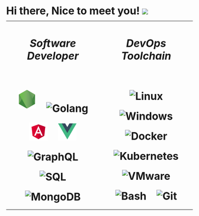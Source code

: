 <h1>Hi there, Nice to meet you! <img src="https://media.giphy.com/media/hvRJCLFzcasrR4ia7z/giphy.gif" width="25px" />
    <br>


<table style="margin-top:10px !important;">
    <tr>
        <td valign="top" width="50%">
            <div align="center">
                <h6> <b> Software Developer </b> </h6>
            </div>
            <div align="center">
                <img style="margin: 10px" alt="Node.js" height="50"
                    src="https://raw.githubusercontent.com/github/explore/80688e429a7d4ef2fca1e82350fe8e3517d3494d/topics/nodejs/nodejs.png" />
                <img style="margin: 10px" alt="Golang" height="50"
                    src="https://img.icons8.com/?size=512&id=44442&format=png" />
                <img style="margin: 10px" alt="Angular" height="50"
                    src="https://raw.githubusercontent.com/github/explore/e94815998e4e0713912fed477a1f346ec04c3da2/topics/angular/angular.png" />
                <img style="margin: 10px" alt="Vue" height="50"
                    src="https://raw.githubusercontent.com/github/explore/e94815998e4e0713912fed477a1f346ec04c3da2/topics/vue/vue.png" />
                <img style="margin: 10px" alt="GraphQL" height="49.18"
                    src="https://raw.githubusercontent.com/rohan-varma/rohan-blog/gh-pages/images/graphql.png" />
                <img style="margin: 10px" alt="SQL" height="50"
                    src="https://www.zeluslugi.ru/upload/news/terms20191115-1.png" />
                <img style="margin: 10px" alt="MongoDB" height="50"
                    src="https://gcollazo.github.io/mongodbapp/assets/img/icon.png" />
            </div>
        </td>
        <td valign="top" width="50%">
            <div align="center">
                <h6><b>DevOps Toolchain</b></h6>
            </div>
            <div align="center">
                <img style="margin: 10px" src="https://profilinator.rishav.dev/skills-assets/linux-original.svg"
                    alt="Linux" height="50" />
                <img style="margin: 10px"
                    src="https://upload.wikimedia.org/wikipedia/commons/thumb/5/5f/Windows_logo_-_2012.svg/1024px-Windows_logo_-_2012.svg.png"
                    alt="Windows" height="50" />
                <img style="margin: 10px"
                    src="https://cdn4.iconfinder.com/data/icons/logos-and-brands/512/97_Docker_logo_logos-512.png" alt="Docker"
                    height="50" />
                <img style="margin: 10px"
                    src="https://upload.wikimedia.org/wikipedia/commons/thumb/3/39/Kubernetes_logo_without_workmark.svg/791px-Kubernetes_logo_without_workmark.svg.png"
                    alt="Kubernetes" height="48.61" />
                <img style="margin: 10px" alt="VMware" height="50"
                    src="https://upload.wikimedia.org/wikipedia/commons/3/34/VMware_Workstation_11.0_icon.png" />
                <img style="margin: 10px" src="https://img.icons8.com/doodle/512/bash.png"
                    alt="Bash" height="50" />
                <img style="margin: 10px" src="https://profilinator.rishav.dev/skills-assets/git-scm-icon.svg"
                    alt="Git" height="50" />
            </div>
        </td>
    </tr>
</table>

